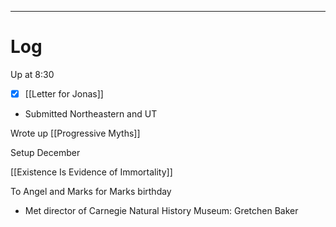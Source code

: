 
---

# Log

Up at 8:30


- [x]  [[Letter for Jonas]]
- Submitted Northeastern and UT

Wrote up [[Progressive Myths]]

Setup December

[[Existence Is Evidence of Immortality]]

To Angel and Marks for Marks birthday
- Met director of Carnegie Natural History Museum: Gretchen Baker  